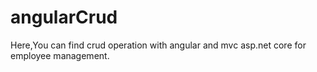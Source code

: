 # angularCrud

Here,You can find crud operation with angular and mvc asp.net core for employee management.
